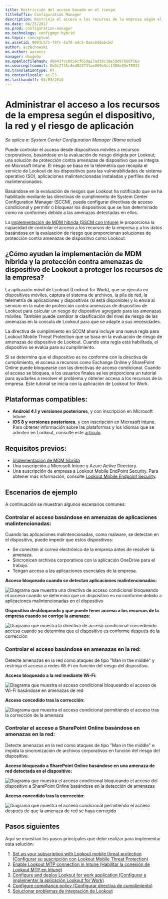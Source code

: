 ```yaml
---
title: Restricción del acceso basado en el riesgo
titleSuffix: Configuration Manager
description: Restrinja el acceso a los recursos de la empresa según el dispositivo, la red y el riesgo de aplicación.
ms.date: 04/25/2017
ms.prod: configuration-manager
ms.technology: configmgr-hybrid
ms.topic: conceptual
ms.assetid: 9083c571-f4fc-4a78-adc5-8aec84dabcbd
author: aczechowski
ms.author: aaroncz
manager: dougeby
ms.openlocfilehash: d0843fcc0956cf65da27ad10c19e59d97b60f16a
ms.sourcegitcommit: 0b0c2735c4ed822731ae069b4cc1380e89e78933
ms.translationtype: HT
ms.contentlocale: es-ES
ms.lasthandoff: 05/03/2018
---
```

# <a name="manage-access-to-company-resource-based-on-device-network-and-application-risk"></a>Administrar el acceso a los recursos de la empresa según el dispositivo, la red y el riesgo de aplicación

*Se aplica a: System Center Configuration Manager (Rama actual)*

Puede controlar el acceso desde dispositivos móviles a recursos corporativos, basándose en la evaluación de riesgo dirigida por Lookout; una solución de protección contra amenazas de dispositivo que se integra en Microsoft Intune. El riesgo se basa en la telemetría que recopila el servicio de Lookout de los dispositivos para las vulnerabilidades de sistema operativo (SO), aplicaciones malintencionadas instaladas y perfiles de red malintencionados. 

Basándose en la evaluación de riesgos que Lookout ha notificado que se ha habilitado mediante las directivas de cumplimiento de System Center Configuration Manager (SCCM), puede configurar directivas de acceso condicional y permitir o bloquear los dispositivos que se han determinado como no conformes debido a las amenazas detectadas en ellos.

La [implementación de MDM híbrida (SSCM con Intune)](https://docs.microsoft.com/sccm/mdm/understand/choose-between-standalone-intune-and-hybrid-mobile-device-management) le proporciona la capacidad de controlar el acceso a los recursos de la empresa y a los datos basándose en la evaluación de riesgo que proporcionan soluciones de protección contra amenazas de dispositivo como Lookout.

## <a name="how-do-the-hybrid-mdm-deployment-and-lookout-device-threat-protection-help-protect-company-resources"></a>¿Cómo ayudan la implementación de MDM híbrida y la protección contra amenazas de dispositivo de Lookout a proteger los recursos de la empresa?
La aplicación móvil de Lookout (Lookout for Work), que se ejecuta en dispositivos móviles, captura el sistema de archivos, la pila de red, la telemetría de aplicaciones y dispositivos (si está disponible) y lo envía al servicio en la nube de protección contra amenazas de dispositivo de Lookout para calcular un riesgo de dispositivo agregado para las amenazas móviles. También puede cambiar la clasificación del nivel de riesgo de las amenazas en la consola de Lookout para que se adapte a sus necesidades.  

La directiva de cumplimiento en SCCM ahora incluye una nueva regla para Lookout Mobile Threat Protection que se basa en la evaluación de riesgo de amenazas de dispositivo de Lookout. Cuando esta regla está habilitada, el dispositivo se evalúa para su cumplimiento.

Si se determina que el dispositivo es no conforme con la directiva de cumplimiento, el acceso a recursos como Exchange Online y SharePoint Online puede bloquearse con las directivas de acceso condicional. Cuando el acceso se bloquea, a los usuarios finales se les proporciona un tutorial para ayudarles a resolver el problema y obtener acceso a los recursos de la empresa. Este tutorial se inicia con la aplicación de Lookout for Work.

## <a name="supported-platforms"></a>Plataformas compatibles:
* **Android 4.1 y versiones posteriores**, y con inscripción en Microsoft Intune.
* **iOS 8 y versiones posteriores**, y con inscripción en Microsoft Intune.
Para obtener información sobre las plataformas y los idiomas que se admiten en Lookout, consulte este [artículo](https://personal.support.lookout.com/hc/en-us/articles/114094140253).

## <a name="prerequisites"></a>Requisitos previos:
* [Implementación de MDM híbrida](https://docs.microsoft.com/sccm/mdm/understand/choose-between-standalone-intune-and-hybrid-mobile-device-management)
* Una suscripción a Microsoft Intune y Azure Active Directory.
* Una suscripción de empresa a Lookout Mobile EndPoint Security.  Para obtener más información, consulte [Lookout Mobile Endpoint Security](https://www.lookout.com/products/mobile-endpoint-security).

## <a name="example-scenarios"></a>Escenarios de ejemplo
A continuación se muestran algunos escenarios comunes:
### <a name="control-access-based-on-threat-from-malicious-apps"></a>Controlar el acceso basándose en amenazas de aplicaciones malintencionadas:
Cuando las aplicaciones malintencionadas, como malware, se detectan en el dispositivo, puede impedir que estos dispositivos:
* Se conecten al correo electrónico de la empresa antes de resolver la amenaza.
* Sincronicen archivos corporativos con la aplicación OneDrive para el trabajo.
* Tengan acceso a las aplicaciones esenciales de la empresa.

**Acceso bloqueado cuando se detectan aplicaciones malintencionadas:**

![Diagrama que muestra una directiva de acceso condicional bloqueando el acceso cuando se determina que un dispositivo es no conforme debido a aplicaciones malintencionadas en el dispositivo](media/config-mgr-maliciousapps_blocked.png)

**Dispositivo desbloqueado y que puede tener acceso a los recursos de la empresa cuando se corrige la amenaza:**

![Diagrama que muestra la directiva de acceso condicional concediendo acceso cuando se determina que el dispositivo es conforme después de la corrección](media/config-mgr-maliciousapps-unblocked.png)
### <a name="control-access-based-on-threat-to-network"></a>Controlar el acceso basándose en amenazas en la red:
Detecte amenazas en la red como ataques de tipo "Man in the middle" y restrinja el acceso a redes Wi-Fi en función del riesgo del dispositivo.

**Acceso bloqueado a la red mediante Wi-Fi:**

![Diagrama que muestra el acceso condicional bloqueando el acceso de Wi-Fi basándose en amenazas de red](media/config-mgr-network-wifi-blocked.png)

**Acceso concedido tras la corrección:**

![Diagrama que muestra el acceso condicional permitiendo el acceso tras la corrección de la amenaza](media/config-mgr-network-wifi-unblocked.png)
### <a name="control-access-to-sharepoint-online-based-on-threat-to-network"></a>Controlar el acceso a SharePoint Online basándose en amenazas en la red:

Detecte amenazas en la red como ataques de tipo "Man in the middle" e impida la sincronización de archivos corporativos en función del riesgo del dispositivo.

**Acceso bloqueado a SharePoint Online basándose en una amenaza de red detectada en el dispositivo:**

![Diagrama que muestra el acceso condicional bloqueando el acceso del dispositivo a SharePoint Online basándose en la detección de amenazas](media/config-mgr-network-spo-blocked.png)


**Acceso concedido tras la corrección:**

![Diagrama que muestra el acceso condicional permitiendo el acceso después de que la amenaza de red se haya corregido](media/config-mgr-network-spo-unblocked.png)

## <a name="next-steps"></a>Pasos siguientes
Aquí se muestran los pasos principales que debe realizar para implementar esta solución:
1.  [Set up your subscription with Lookout mobile threat protection (Configurar su suscripción con Lookout Mobile Threat Protection)](set-up-your-subscription-with-lookout.md)
2.  [Enable Lookout MTP connection in Intune (Habilitar la conexión de Lookout MTP en Intune)](enable-lookout-connection-in-intune.md)
3.  [Configure and deploy Lookout for work application (Configurar e implementar la aplicación Lookout for Work)](configure-and-deploy-lookout-for-work-apps.md)
4.  [Configure compliance policy (Configurar directiva de cumplimiento)](enable-device-threat-protection-rule-compliance-policy.md)
5.  [Solucionar problemas de integración de Lookout](troubleshoot-lookout-integration.md)
